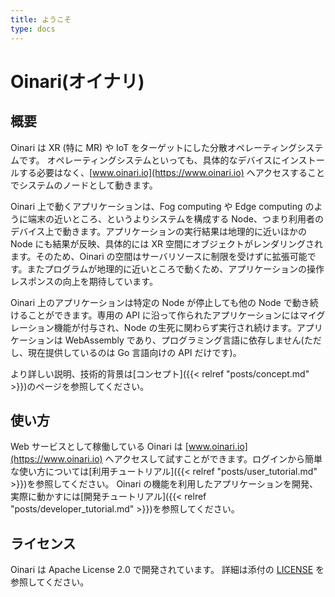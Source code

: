 ```yaml
---
title: ようこそ
type: docs
---
```


# Oinari(オイナリ)

## 概要

Oinari は XR (特に MR) や IoT をターゲットにした分散オペレーティングシステムです。
オペレーティングシステムといっても、具体的なデバイスにインストールする必要はなく、[www.oinari.io](https://www.oinari.io) へアクセスすることでシステムのノードとして動きます。

Oinari 上で動くアプリケーションは、Fog computing や Edge computing のように端末の近いところ、というよりシステムを構成する Node、つまり利用者のデバイス上で動きます。アプリケーションの実行結果は地理的に近いほかの Node にも結果が反映、具体的には XR 空間にオブジェクトがレンダリングされます。そのため、Oinari の空間はサーバリソースに制限を受けずに拡張可能です。またプログラムが地理的に近いところで動くため、アプリケーションの操作レスポンスの向上を期待しています。

Oinari 上のアプリケーションは特定の Node が停止しても他の Node で動き続けることができます。専用の API に沿って作られたアプリケーションにはマイグレーション機能が付与され、Node の生死に関わらず実行され続けます。アプリケーションは WebAssembly であり、プログラミング言語に依存しません(ただし、現在提供しているのは Go 言語向けの API だけです)。

より詳しい説明、技術的背景は[コンセプト]({{< relref "posts/concept.md" >}})のページを参照してください。

## 使い方

Web サービスとして稼働している Oinari は [www.oinari.io](https://www.oinari.io) へアクセスして試すことができます。ログインから簡単な使い方については[利用チュートリアル]({{< relref "posts/user_tutorial.md" >}})を参照してください。
Oinari の機能を利用したアプリケーションを開発、実際に動かすには[開発チュートリアル]({{< relref "posts/developer_tutorial.md" >}})を参照してください。

## ライセンス

Oinari は Apache License 2.0 で開発されています。
詳細は添付の [LICENSE](https://github.com/llamerada-jp/oinari/blob/main/LICENSE) を参照してください。